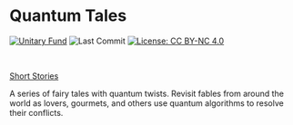 # Quantum Tales

[![Unitary Fund](https://img.shields.io/badge/Supported%20By-UNITARY%20FUND-brightgreen.svg?style=for-the-badge)](http://unitary.fund)
![Last Commit](https://img.shields.io/github/last-commit/splch/quantum-tales)
[![License: CC BY-NC 4.0](https://img.shields.io/badge/License-CC%20BY--NC%204.0-lightgrey.svg)](https://creativecommons.org/licenses/by-nc/4.0/)

<br>

[Short Stories](https://docs.google.com/document/d/1nlGzXv09roHMtTjlJQhJ6ZnwWMDHeGKi_Xnk8mygjEw)

A series of fairy tales with quantum twists. Revisit fables from around the world as lovers, gourmets, and others use quantum algorithms to resolve their conflicts.

